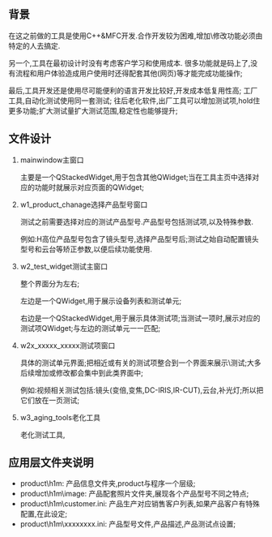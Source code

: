## 背景

在这之前做的工具是使用C++&MFC开发.合作开发较为困难,增加\修改功能必须由特定的人去搞定.

另一个,工具在最初设计时没有考虑客户学习和使用成本.
很多功能就是码上了,没有流程和用户体验造成用户使用时还得配套其他(网页)等才能完成功能操作;

最后,工具开发还是使用尽可能便利的语言开发比较好,开发成本低复用性高;
工厂工具,自动化测试使用同一套测试;
往后老化软件,出厂工具可以增加测试项,hold住更多功能;扩大测试量扩大测试范围,稳定性也能够提升;
    
## 文件设计

1. mainwindow主窗口
    
    主要是一个QStackedWidget,用于包含其他QWidget;当在工具主页中选择对应的功能时就展示对应页面的QWidget;
    
2. w1_product_chanage选择产品型号窗口
    
    测试之前需要选择对应的测试产品型号.产品型号包括测试项,以及特殊参数.
    
    例如:H高位产品型号包含了镜头型号,选择产品型号后;测试之始自动配置镜头型号和云台等矫正参数,以便后续功能使用.

3. w2_test_widget测试主窗口
    
    整个界面分为左右;
    
    左边是一个QWidget,用于展示设备列表和测试单元;
    
    右边是一个QStackedWidget,用于展示具体测试项;当测试一项时,展示对应的测试项QWidget;与左边的测试单元一一匹配;
    
4. w2x_xxxxx_xxxxx测试项窗口

    具体的测试单元界面;把相近或有关的测试项整合到一个界面来展示\测试;大多后续增加或修改都会集中到此类界面中;
    
    例如:视频相关测试包括:镜头(变倍,变焦,DC-IRIS,IR-CUT),云台,补光灯;所以把它们放在一页测试;

5. w3_aging_tools老化工具

    老化测试工具,


## 应用层文件夹说明

- product\h1m: 产品信息文件夹,product与程序一个层级;
- product\h1m\image: 产品配套照片文件夹,展现各个产品型号不同之特点;
- product\h1m\customer.ini: 产品生产对应销售客户列表,如果产品客户有特殊配置,在此设定;
- product\h1m\xxxxxxxx.ini: 产品型号文件,产品描述,产品测试点设置;
 